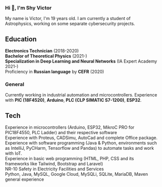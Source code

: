### Hi 👋, I'm Shy Victor
My name is Victor, I'm 19 years old.
I am currently a student of Astrophysics, working on some separate cybersecurity projects.

<h2> Education </h2>
<b>Electronics Technician</b> (2018-2020)</br>
<b>Bachelor of Theoretical Physics</b> (2021-)</br>
<b>Specialization in Deep Learning and Neural Networks</b> (IA Expert Academy 2021-)<br>
Proficiency in <b>Russian language</b> by <b>CEFR</b> (2020)<br>

<b><h3> General </h3></b>
Currently working in industrial automation and microcontrollers. Experience with <b>PIC (18F4520)</b>, <b>Arduino</b>, <b>PLC (CLP SIMATIC S7-1200)</b>, <b>ESP32</b>.

<b><h2>Tech</h2> </b>
Experience in microcontrollers (Arduino, ESP32, MikroC PRO for PIC18F4550, PLC Ladder) and their respective software <br>
Experience with Proteus, CADSimu, AutoCad and complete Office package. <br>
Experience with software programming (Java & Python, environments such as IntelliJ, PyCHarm, Tensorflow and Pandas) to automate tasks and work with IoT. <br>
Experience in basic web programming (HTML, PHP, CSS and its frameworks like Tailwind, Bootstrap and Laravel) <br>
NR-10 Safety in Electricity Facilities and Services <br>
Python, Java, MySQL, Google Cloud, MySQLi, SQLite, MariaDB, Maven general experience <br>

